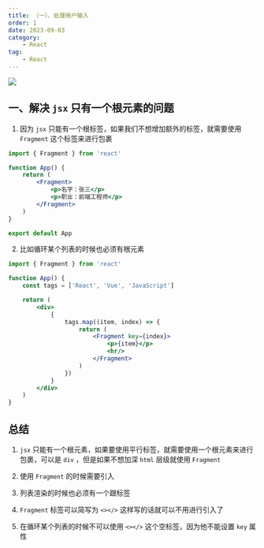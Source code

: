 ```yaml
---
title: （一）、处理用户输入
order: 1
date: 2023-09-03
category:
    - React
tag: 
    - React
---
```


![](https://image.zswei.xyz/img/20230828152152.png)

## 一、解决 `jsx` 只有一个根元素的问题

1. 因为 `jsx` 只能有一个根标签，如果我们不想增加额外的标签，就需要使用 `Fragment` 这个标签来进行包裹

```jsx
import { Fragment } from 'react'

function App() {
    return (
        <Fragment>
            <p>名字：张三</p>
            <p>职业：前端工程师</p>
        </Fragment>
    )
}

export default App
```

2. 比如循环某个列表的时候也必须有根元素

```jsx
import { Fragment } from 'react'

function App() {
    const tags = ['React', 'Vue', 'JavaScript']

    return (
        <div>
            {
                tags.map((item, index) => {
                    return (
                        <Fragment key={index}>
                            <p>{item}</p>
                            <hr/>
                        </Fragment>
                    )
                })
            }
        </div>
    )
}
```

## 总结
1. `jsx` 只能有一个根元素，如果要使用平行标签，就需要使用一个根元素来进行包裹，可以是 `div` ，但是如果不想加深 `html` 层级就使用 `Fragment`

2. 使用 `Fragment` 的时候需要引入

3. 列表渲染的时候也必须有一个跟标签

4. `Fragment` 标签可以简写为 `<></>` 这样写的话就可以不用进行引入了

5. 在循环某个列表的时候不可以使用 `<></>` 这个空标签，因为他不能设置 `key` 属性